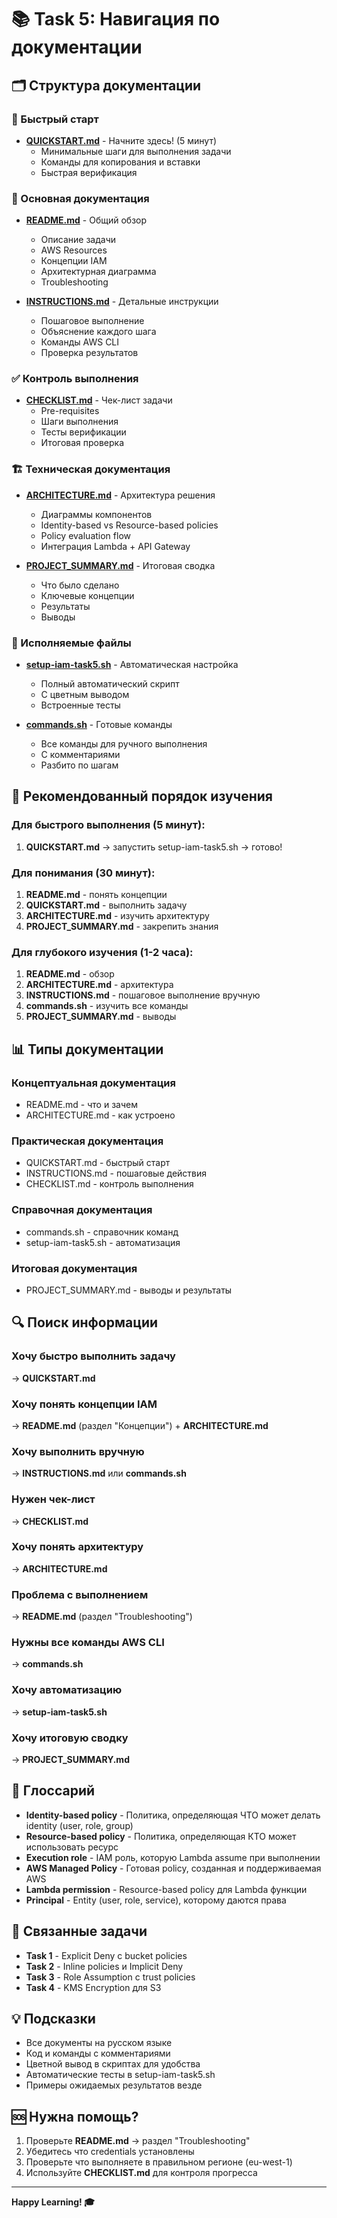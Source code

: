 # 📚 Task 5: Навигация по документации

## 🗂️ Структура документации

### 🚀 Быстрый старт
- **[QUICKSTART.md](QUICKSTART.md)** - Начните здесь! (5 минут)
  - Минимальные шаги для выполнения задачи
  - Команды для копирования и вставки
  - Быстрая верификация

### 📖 Основная документация
- **[README.md](README.md)** - Общий обзор
  - Описание задачи
  - AWS Resources
  - Концепции IAM
  - Архитектурная диаграмма
  - Troubleshooting

- **[INSTRUCTIONS.md](INSTRUCTIONS.md)** - Детальные инструкции
  - Пошаговое выполнение
  - Объяснение каждого шага
  - Команды AWS CLI
  - Проверка результатов

### ✅ Контроль выполнения
- **[CHECKLIST.md](CHECKLIST.md)** - Чек-лист задачи
  - Pre-requisites
  - Шаги выполнения
  - Тесты верификации
  - Итоговая проверка

### 🏗️ Техническая документация
- **[ARCHITECTURE.md](ARCHITECTURE.md)** - Архитектура решения
  - Диаграммы компонентов
  - Identity-based vs Resource-based policies
  - Policy evaluation flow
  - Интеграция Lambda + API Gateway

- **[PROJECT_SUMMARY.md](PROJECT_SUMMARY.md)** - Итоговая сводка
  - Что было сделано
  - Ключевые концепции
  - Результаты
  - Выводы

### 🔧 Исполняемые файлы
- **[setup-iam-task5.sh](setup-iam-task5.sh)** - Автоматическая настройка
  - Полный автоматический скрипт
  - С цветным выводом
  - Встроенные тесты

- **[commands.sh](commands.sh)** - Готовые команды
  - Все команды для ручного выполнения
  - С комментариями
  - Разбито по шагам

## 🎯 Рекомендованный порядок изучения

### Для быстрого выполнения (5 минут):
1. **QUICKSTART.md** → запустить setup-iam-task5.sh → готово!

### Для понимания (30 минут):
1. **README.md** - понять концепции
2. **QUICKSTART.md** - выполнить задачу
3. **ARCHITECTURE.md** - изучить архитектуру
4. **PROJECT_SUMMARY.md** - закрепить знания

### Для глубокого изучения (1-2 часа):
1. **README.md** - обзор
2. **ARCHITECTURE.md** - архитектура
3. **INSTRUCTIONS.md** - пошаговое выполнение вручную
4. **commands.sh** - изучить все команды
5. **PROJECT_SUMMARY.md** - выводы

## 📊 Типы документации

### Концептуальная документация
- README.md - что и зачем
- ARCHITECTURE.md - как устроено

### Практическая документация
- QUICKSTART.md - быстрый старт
- INSTRUCTIONS.md - пошаговые действия
- CHECKLIST.md - контроль выполнения

### Справочная документация
- commands.sh - справочник команд
- setup-iam-task5.sh - автоматизация

### Итоговая документация
- PROJECT_SUMMARY.md - выводы и результаты

## 🔍 Поиск информации

### Хочу быстро выполнить задачу
→ **QUICKSTART.md**

### Хочу понять концепции IAM
→ **README.md** (раздел "Концепции") + **ARCHITECTURE.md**

### Хочу выполнить вручную
→ **INSTRUCTIONS.md** или **commands.sh**

### Нужен чек-лист
→ **CHECKLIST.md**

### Хочу понять архитектуру
→ **ARCHITECTURE.md**

### Проблема с выполнением
→ **README.md** (раздел "Troubleshooting")

### Нужны все команды AWS CLI
→ **commands.sh**

### Хочу автоматизацию
→ **setup-iam-task5.sh**

### Хочу итоговую сводку
→ **PROJECT_SUMMARY.md**

## 📝 Глоссарий

- **Identity-based policy** - Политика, определяющая ЧТО может делать identity (user, role, group)
- **Resource-based policy** - Политика, определяющая КТО может использовать ресурс
- **Execution role** - IAM роль, которую Lambda assume при выполнении
- **AWS Managed Policy** - Готовая policy, созданная и поддерживаемая AWS
- **Lambda permission** - Resource-based policy для Lambda функции
- **Principal** - Entity (user, role, service), которому даются права

## 🔗 Связанные задачи

- **Task 1** - Explicit Deny с bucket policies
- **Task 2** - Inline policies и Implicit Deny
- **Task 3** - Role Assumption с trust policies
- **Task 4** - KMS Encryption для S3

## 💡 Подсказки

- Все документы на русском языке
- Код и команды с комментариями
- Цветной вывод в скриптах для удобства
- Автоматические тесты в setup-iam-task5.sh
- Примеры ожидаемых результатов везде

## 🆘 Нужна помощь?

1. Проверьте **README.md** → раздел "Troubleshooting"
2. Убедитесь что credentials установлены
3. Проверьте что выполняете в правильном регионе (eu-west-1)
4. Используйте **CHECKLIST.md** для контроля прогресса

---

**Happy Learning! 🎓**
